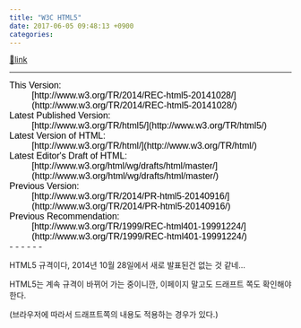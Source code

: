 ```yaml
---
title: "W3C HTML5"
date: 2017-06-05 09:48:13 +0900
categories: 
---
```

[🔗link](http://www.mins01.com/mh/tech/read/1089)
***


<dt style="margin-top: 0px; margin-bottom: 0px; clear: left; color: rgb(0, 0, 0); font-family: sans-serif; font-size: medium;">This Version:</dt><dd style="margin-top: 0px; margin-bottom: 0px; color: rgb(0, 0, 0); font-family: sans-serif; font-size: medium;">[http://www.w3.org/TR/2014/REC-html5-20141028/](http://www.w3.org/TR/2014/REC-html5-20141028/)</dd><dt style="margin-top: 0px; margin-bottom: 0px; clear: left; color: rgb(0, 0, 0); font-family: sans-serif; font-size: medium;">Latest Published Version:</dt><dd style="margin-top: 0px; margin-bottom: 0px; color: rgb(0, 0, 0); font-family: sans-serif; font-size: medium;">[http://www.w3.org/TR/html5/](http://www.w3.org/TR/html5/)</dd><dt style="margin-top: 0px; margin-bottom: 0px; clear: left; color: rgb(0, 0, 0); font-family: sans-serif; font-size: medium;">Latest Version of HTML:</dt><dd style="margin-top: 0px; margin-bottom: 0px; color: rgb(0, 0, 0); font-family: sans-serif; font-size: medium;">[http://www.w3.org/TR/html/](http://www.w3.org/TR/html/)</dd><dt style="margin-top: 0px; margin-bottom: 0px; clear: left; color: rgb(0, 0, 0); font-family: sans-serif; font-size: medium;">Latest Editor's Draft of HTML:</dt><dd style="margin-top: 0px; margin-bottom: 0px; color: rgb(0, 0, 0); font-family: sans-serif; font-size: medium;">[http://www.w3.org/html/wg/drafts/html/master/](http://www.w3.org/html/wg/drafts/html/master/)</dd><dt style="margin-top: 0px; margin-bottom: 0px; clear: left; color: rgb(0, 0, 0); font-family: sans-serif; font-size: medium;">Previous Version:</dt><dd style="margin-top: 0px; margin-bottom: 0px; color: rgb(0, 0, 0); font-family: sans-serif; font-size: medium;">[http://www.w3.org/TR/2014/PR-html5-20140916/](http://www.w3.org/TR/2014/PR-html5-20140916/)</dd><dt style="margin-top: 0px; margin-bottom: 0px; clear: left; color: rgb(0, 0, 0); font-family: sans-serif; font-size: medium;">Previous Recommendation:</dt><dd style="margin-top: 0px; margin-bottom: 0px; color: rgb(0, 0, 0); font-family: sans-serif; font-size: medium;">[http://www.w3.org/TR/1999/REC-html401-19991224/](http://www.w3.org/TR/1999/REC-html401-19991224/)</dd>  
- - - - - -

HTML5 규격이다, 2014년 10월 28일에서 새로 발표된건 없는 것 같네...

HTML5는 계속 규격이 바뀌어 가는 중이니깐, 이페이지 말고도 드래프트 쪽도 확인해야한다.

(브라우저에 따라서 드래프트쪽의 내용도 적용하는 경우가 있다.)

  
  

